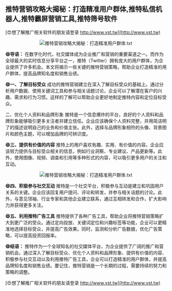 ## **推特营销攻略大揭秘：打造精准用户群体,推特私信机器人,推特霸屏营销工具,推特筛号软件**

[😍想了解推广相关软件的朋友请登录 http://www.vst.tw](http://www.vst.tw)

 <center><img src="https://vst.tw/MP4/tuiguang/png/8.png" alt="推特营销攻略大揭秘：打造精准用户群体.txt"></center>

**😄导语：**
在数字化时代，社交媒体成为企业推广和营销的重要渠道之一。而作为全球最大的实时信息分享平台之一，推特（Twitter）拥有庞大的用户群体，为企业提供了许多机会。本文将揭示一些关键的推特营销策略，帮助企业打造精准的用户群体，提高品牌知名度和销售业绩。

**😄一、了解目标受众**
成功的推特营销建立在深入了解目标受众的基础上。通过分析用户数据、使用关键词工具和参与相关话题讨论，企业可以了解潜在客户的兴趣、需求和行为习惯。这样的了解可以帮助企业更好地制定推特内容和定位目标受众。

二、优化个人资料和品牌形象
推特是一个信息爆炸的平台，良好的个人资料和品牌形象能够吸引更多关注者并建立信任。企业应该确保个人资料完整，并用简洁明了的描述说明自己的业务和价值主张。此外，选择与品牌形象相符的头像、背景图片和颜色主题，可以增加品牌的可辨识度。

**😄三、提供有价值的内容**
推特上的用户喜欢有趣、实用、有价值的内容。企业应该努力提供与目标受众相关的信息，例如行业洞察、专业建议、产品更新等。此外，使用图像、视频、调查和引用等多种形式的内容，可以吸引更多用户的关注和互动。

 <center><img src="https://vst.tw/MP4/tuiguang/png/0.png" alt="推特营销攻略大揭秘：打造精准用户群体.txt"></center>

**😄四、积极参与社交互动**
推特是一个社交平台，积极参与互动是建立和巩固用户关系的关键。企业应该回复用户提问、评论和转发，并参与相关话题的讨论。此外，与意见领袖、行业专家和其他企业建立联系，通过互相转发和合作，扩大影响力并获得更多关注。

**😄五、利用推特广告工具**
推特提供了各种广告工具，帮助企业将推特营销策略扩大到更广泛的受众。通过定向投放、关键词定位和兴趣标签等功能，企业可以更精准地选择目标受众，并提高广告效果。同时，监测和分析广告数据，优化广告策略，可以提高投资回报率。

**😄结语：**
推特作为一个全球知名的社交媒体平台，为企业提供了广阔的推广和营销机会。通过深入了解目标受众、优化个人资料和品牌形象、提供有价值的内容、积极参与社交互动以及利用推特广告工具，企业可以打造精准的用户群体，并提高品牌知名度和销售业绩。要记住，推特营销是一个长期的过程，需要持续的努力和策略的调整。

[😍想了解推广相关软件的朋友请登录 http://www.vst.tw](http://www.vst.tw)



